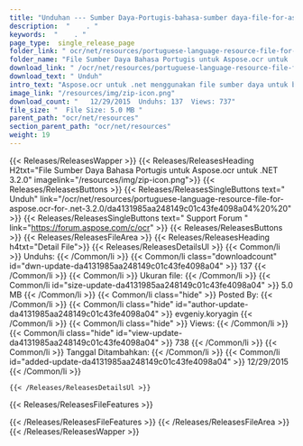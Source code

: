 ```yaml
---
title: "Unduhan --- Sumber Daya-Portugis-bahasa-sumber daya-file-for-aspose.ocr-for-.net-3.2.0." 
description:  "    . " 
keywords:  "    . " 
page_type:  single_release_page
folder_link: " ocr/net/resources/portuguese-language-resource-file-for-aspose.ocr-for-.net-3.2.0/"
folder_name: "File Sumber Daya Bahasa Portugis untuk Aspose.ocr untuk .NET 3.2.0"
download_link: " /ocr/net/resources/portuguese-language-resource-file-for-aspose.ocr-for-.net-3.2.0/da4131985aa248149c01c43fe4098a04"
download_text: " Unduh"
intro_text: "Aspose.ocr untuk .net menggunakan file sumber daya untuk berbagai bahasa untuk melakukan oCr o ..."
image_link: "/resources/img/zip-icon.png"
download_count: "   12/29/2015  Unduhs: 137  Views: 737"
file_size: "  File Size: 5.0 MB "
parent_path: "ocr/net/resources"
section_parent_path: "ocr/net/resources"
weight: 19
---
```


{{< Releases/ReleasesWapper >}}
  {{< Releases/ReleasesHeading H2txt="File Sumber Daya Bahasa Portugis untuk Aspose.ocr untuk .NET 3.2.0" imagelink="/resources/img/zip-icon.png">}}
  {{< Releases/ReleasesButtons >}}
    {{< Releases/ReleasesSingleButtons text=" Unduh" link="/ocr/net/resources/portuguese-language-resource-file-for-aspose.ocr-for-.net-3.2.0/da4131985aa248149c01c43fe4098a04%20%20" >}}
    {{< Releases/ReleasesSingleButtons text=" Support Forum " link="https://forum.aspose.com/c/ocr" >}}
  {{< Releases/ReleasesButtons >}}
  {{< Releases/ReleasesFileArea >}}
    {{< Releases/ReleasesHeading h4txt="Detail File">}}
    {{< Releases/ReleasesDetailsUl >}}
            {{< Common/li  >}} Unduhs: {{< /Common/li >}} 
      {{< Common/li class="downloadcount" id="dwn-update-da4131985aa248149c01c43fe4098a04" >}} 137 {{< /Common/li >}} 
      {{< Common/li  >}} Ukuran file: {{< /Common/li >}} 
      {{< Common/li id="size-update-da4131985aa248149c01c43fe4098a04" >}} 5.0 MB {{< /Common/li >}} 
      {{< Common/li  class="hide" >}} Posted By: {{< /Common/li >}} 
      {{< Common/li class="hide" id="author-update-da4131985aa248149c01c43fe4098a04" >}} evgeniy.koryagin {{< /Common/li >}} 
      {{< Common/li class="hide"  >}} Views: {{< /Common/li >}} 
      {{< Common/li class="hide" id="view-update-da4131985aa248149c01c43fe4098a04" >}} 738 {{< /Common/li >}} 
      {{< Common/li  >}} Tanggal Ditambahkan: {{< /Common/li >}} 
      {{< Common/li id="added-update-da4131985aa248149c01c43fe4098a04" >}} 12/29/2015 {{< /Common/li >}} 

    {{< /Releases/ReleasesDetailsUl >}}

  {{< Releases/ReleasesFileFeatures >}}
      
  {{< /Releases/ReleasesFileFeatures >}}
 {{< /Releases/ReleasesFileArea >}}
{{< /Releases/ReleasesWapper >}}


